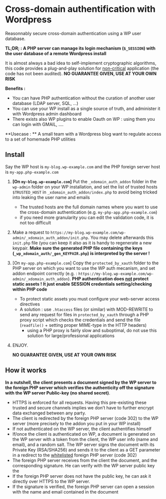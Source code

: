 # Cross-domain authentification with Wordpress

Reasonnably secure cross-domain authentication using a WP user database.

**TL;DR; : A PHP server can manage its login mechanism (`$_SESSION`) with the user database of a remote Wordpress install**

It is almost always a bad idea to self-implement cryptographic algorithms, this code provides a plug-and-play solution for <u>non-critical</u> application (the code has not been  audited).  **NO GUARANTEE GIVEN, USE AT YOUR OWN RISK**

**Benefits :**

- You can have PHP authentication without the curation of another user database (LDAP server, SQL, ...)
- You can use your WP install as a single source of truth, and administer it with Wordpress admin dashboard
- There exists also WP plugins to enable Oauth on WP : using them you can login with GMAIL, ….

**Usecase : ** A small team with a Wordpress blog want to regulate access to a set of homemade PHP utilities

## Install

Say the WP host is `my-blog.wp-example.com` and the PHP foreign server host is `my-app.php-example.com`

1. **[On `my-blog.wp-example.com`]** Put the `_xdomain_auth_addon` folder in the `wp-admin` folder on your WP installation, and set the list of trusted hosts `$TRUSTED_HOST` in `_xdomain_auth_addon/index.php` to avoid being tricked into leaking the user name and emails

   - The trusted hosts are the full domain names where you want to use the cross-domain authentication (e.g. `my-php-app.php-example.com`)
   - if you need more granularity you can edit the validation code, it is not too difficult

2. Make a request to `https://my-blog.wp-example.com/wp-admin/_xdomain_auth_addon/init.php`. You may delete afterwards this `init.php` file (you can keep it also as it is handy to regenerate a new keypair. **Make sure the generated PHP file containing the keys (`_wp_xdomain_auth/_gen_KEYPAIR.php`) is interpreted by the server !**

3. [On `my-app.php-example.com`] Copy the `protected_by_xauth` folder to the PHP server on which you want to use the WP auth mecanism, and set addon endpoint correctly (e.g. : `https://my-blog.wp-example.com/wp-admin/_xdomain_auth_addon`). 
   **PHP authentication does <u>not</u> protect static assets ! It just enable SESSION credentials setting/checking within PHP code**

   - To protect static assets you must configure your web-server access directives
   - A solution  : use `.htaccess` files (or similar) with MOD-REWRITE to send any request for files in `protected_by_xauth` through a PHP proxy script which checks the credentials and send the file (`readfile()` + setting proper MIME-type in the HTTP headers)
     - using a PHP proxy is fairly slow and suboptimal, do not use this solution for large/professional applications

4. ENJOY. 

   **NO GUARANTEE GIVEN, USE AT YOUR OWN RISK**

## How it works

**In a nutshell, the client presents a  document signed by the WP server to the foreign PHP server which verifies the authenticity off the signature with the WP server Public-key (no shared secret)**.

- HTTPS is enforced for all requests. Having this pre-existing these trusted and secure channels implies we don’t have to further encrypt data exchanged between any party.
- The client is redirected by the foreign PHP server  (code 302) to the WP server (more precisely to the addon you put in your WP install)
- If not authenticated on the WP server, the client authentifies himself 
- If/once the client is authenticated on WP, a document is generated on the WP server with a token from the client, the WP user info (name and email), and a random salt. The WP server signs the document with its Private Key (RSA/SHA256)  and sends it to the client as a GET parameter in a redirect  to the <u>whitelisted</u> foreign PHP server (code 302)
- The foreign PHP server receives from the client the document, and the corresponding signature. He can verify with the WP server public key the 
- If the foreign PHP server does not have the public key, he can ask it directly over HTTPS to the WP server.
- If the signature is verified, the foreign PHP server can open a session with the name and email contained in the document

